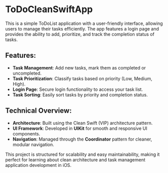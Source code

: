 # ToDoCleanSwiftApp
This is a simple ToDoList application with a user-friendly interface, allowing users to manage their tasks efficiently. The app features a login page and provides the ability to add, prioritize, and track the completion status of tasks. 

## Features:
- **Task Management**: Add new tasks, mark them as completed or uncompleted.
- **Task Prioritization**: Classify tasks based on priority (Low, Medium, High).
- **Login Page**: Secure login functionality to access your task list.
- **Task Sorting**: Easily sort tasks by priority and completion status.

## Technical Overview:
- **Architecture**: Built using the Clean Swift (VIP) architecture pattern.
- **UI Framework**: Developed in **UIKit** for smooth and responsive UI components.
- **Navigation**: Managed through the **Coordinator** pattern for cleaner, modular navigation.

This project is structured for scalability and easy maintainability, making it perfect for learning about clean architecture and task management application development in iOS.
